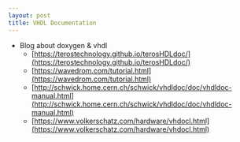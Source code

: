 ```yaml
---
layout: post
title: VHDL Documentation
---
```


- Blog about doxygen & vhdl
    - [https://terostechnology.github.io/terosHDLdoc/](https://terostechnology.github.io/terosHDLdoc/)
    - [https://wavedrom.com/tutorial.html](https://wavedrom.com/tutorial.html)
    - [http://schwick.home.cern.ch/schwick/vhdldoc/doc/vhdldoc-manual.html](http://schwick.home.cern.ch/schwick/vhdldoc/doc/vhdldoc-manual.html)
    - [https://www.volkerschatz.com/hardware/vhdocl.html](https://www.volkerschatz.com/hardware/vhdocl.html)
